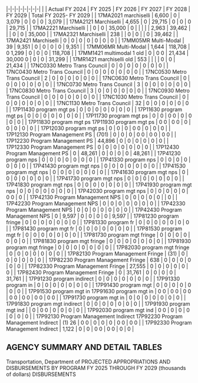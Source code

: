 |-|-|-|-|-|-|-|-|
| | Actual FY 2024 | FY 2025 | FY 2026 | FY 2027 | FY 2028 | FY 2029 | Total FY 2025- FY 2029 |
| 17MA2021 marchiselli | 6,600 | 0 | 3,079 | 0 | 0 | 0 | 3,079 |
| 17MA2121 Marchiselli | 4,655 | 0 | 29,715 | 0 | 0 | 0 | 29,715 |
| 17MA2221 Marchiselli | | 0 | 0 | 35,000 | 0 | | |
| | 2,963 | 39,462 | | | 0 | 0 | 35,000 |
| 17MA2321 Marchiselli | 238 | | 0 | 0 | | 0 | 39,462 |
| 17MA2421 Marchiselli | 0 | 0 | 0 | 0 | 0 | 0 | 0 |
| 17MM05MR Multi-Modal | 39 | 9,351 | 0 | 0 | 0 | 0 | 9,351 |
| 17MM06MR Multi-Modal | 1,644 | 118,708 | 0  1,299 | 0 | 0 | 0 | 118,708 |
| 17MM1421 multimodal 1 old | 0 | 0  0 | 21,434 | 30,000  0 | 0 | 0 | 31,299 |
| 17MR1421 marchiselli old | 553 | | | | 0 | 0 | 21,434 |
| 17NC0330 Metro Trans Council | 0 | 0 | 0 | 0 | 0 | 0 | 0 |
| 17NC0430 Metro Trans Council | 0 | 0 | 0 | 0 | 0 | 0 | 0 |
| 17NC0530 Metro Trans Council | 2 | 0 | 0 | 0 | 0 | 0 | 0 |
| 17NC0630 Metro Trans Council | 0 | 0 | 0 | 0 | 0 | 0 | 0 |
| 17NC0730 Metro Trans Council | 3 | 0 | 0 | 0 | 0 | 0 | 0 |
| 17NC0830 Metro Trans Council | 3 | 0 | 0 | 0 | 0 | 0 | 0 |
| 17NC0930 Metro Trans Council | 0 | 0 | 0 | 0 | 0 | 0 | 0 |
| 17NC1030 Metro Trans Council | 0 | 0 | 0 | 0 | 0 | 0 | 0 |
| 17NC1130 Metro Trans Council | 32 | 0 | 0 | 0 | 0 | 0 | 0 |
| 17P11430 program mgt ps | 0 | 0 | 0 | 0 | 0 | 0 | 0 |
| 17P11630 program mgt ps | 0 | 0 | 0 | 0 | 0 | 0 | 0 |
| 17P11730 program mgt ps | 0 | 0 | 0  0 | 0 | 0 | 0 | 0 |
| 17P11830 program mgt ps 17P11930 program mgt ps | 0  0 | 0  0 | 0 | 0 | 0 | 0 | 0 |
| 17P12030 program mgt ps | 0 | 0 | 0 | 0  0 | 0 | 0 | 0 |
| 17P12130 Program Management PS | (701) | 0 | 0 | 0 | 0  0 | 0  0 | 0  0 |
| 17P12230 Program Management PS | 44,896 | 0 | 0 | 0 | 0 | 0 | 0 |
| 17P12330 Program Management PS | 0 | 0 | 0 | 0 | 0 | 0 | 0 |
| 17P12430 Program Management PS | 0 | 48,261 | 0 | 0 | 0 | 0 | 48,261 |
| 17P41230 program nps | 0 | 0 | 0 | 0 | 0 | 0 | 0 |
| 17P41330 program nps | 0 | 0 | 0 | 0 | 0 | 0 | 0 |
| 17P41430 program mgt nps | 0 | 0 | 0 | 0 | 0 | 0 | 0 |
| 17P41530 program mgt nps | 0 | 0 | 0 | 0 | 0 | 0 | 0 |
| 17P41630 program mgt nps | 0 | 0 | 0 | 0 | 0 | 0 | 0 |
| 17P41730 program mgt nps | 0 | 0 | 0 | 0 | 0 | 0 | 0 |
| 17P41830 program mgt nps | 0 | 0 | 0 | 0 | 0 | 0 | 0 |
| 17P41930 program mgt nps | 0 | 0 | 0 | 0 | 0 | 0 | 0 |
| 17P42030 program mgt nps | 0 | 0 | 0 | 0 | 0 | 0  0 | 0 |
| 17P42130 Program Management NPS | 0 | 0 | 0 | 0 | 0 | | 0 |
| 17P42230 Program Management NPS | 0 | 0 | 0 | 0 | 0 | 0 | 0 |
| 17P42330 Program Management NPS | 0 | 0 | 0 | 0 | 0 | 0 | 0 |
| 17P42430 Program Management NPS | 0 | 9,597 | 0 | 0 | 0 | 0 | 9,597 |
| 17P81230 program fringe | 0 | 0 | 0 | 0 | 0 | 0 | 0 |
| 17P81330 program fr | 0 | 0 | 0 | 0 | 0 | 0 | 0 |
| 17P81430 program mgt fr | 0 | 0 | 0 | 0 | 0 | 0 | 0 |
| 17P81530 program mgt fr | 0 | 0 | 0 | 0 | 0 | 0 | 0 |
| 17P81730 program mgt fringe | 0 | 0 | 0 | 0 | 0 | 0 | 0 |
| 17P81830 program mgt fringe | 0 | 0 | 0 | 0 | 0 | 0 | 0 |
| 17P81930 program mgt fringe | 0 | 0 | 0 | 0 | 0 | 0 | 0 |
| 17P82030 program mgt fringe | 0 | 0 | 0 | 0 | 0 | 0 | 0 |
| 17P82130 Program Management Fringe | (31) | 0 | 0 | 0 | 0 | 0 | 0 |
| 17P82230 Program Management Fringe | 638 | 0 | 0 | 0 | 0 | 0 | 0 |
| 17P82330 Program Management Fringe | 27,555 | 0 | 0 | 0 | 0 | 0 | 0 |
| 17P82430 Program Management Fringe | 0 | 31,761 | 0 | 0 | 0 | 0 | 31,761 |
| 17P91230 program indirect | 0 | 0 | 0 | 0 | 0 | 0 | 0 |
| 17P91330 program in | 0 | 0 | 0 | 0 | 0 | 0 | 0 |
| 17P91430 program mgt | 0 | 0 | 0 | 0 | 0 | 0 | 0 |
| 17P91530 program mgt in 17P91630 program mgt in | 0  0 | 0  0 | 0  0 | 0  0 | 0  0 | 0  0 | 0  0 |
| 17P91730 program mgt in | 0 | 0 | 0 | 0 | 0 | 0 | 0 |
| 17P91830 program mgt indirect | 0 | 0 | 0 | 0 | 0 | 0 | 0 |
| 17P91930 program mgt ind | | 0 | 0  0 | 0 | 0 | 0 | 0 |
| 17P92030 program mgt ind | 0  0 | 0 | 0 | 0 | 0 | 0 | 0 |
| 17P92130 Program Management Indirect 17P92230 Program Management Indirect | (1)  26 | 0  0 | 0 | 0 | 0 | 0  0 | 0  0 |
| 17P92330 Program Management Indirect | 1,122 | 0 | 0 | 0  0 | 0  0 | 0 | 0 |

## **AGENCY SUMMARY AND DETAIL TABLES**

Transportation, Department of PROJECTED APPROPRIATIONS AND DISBURSEMENTS BY PROGRAM FY 2025 THROUGH FY 2029 (thousands of dollars) DISBURSEMENTS